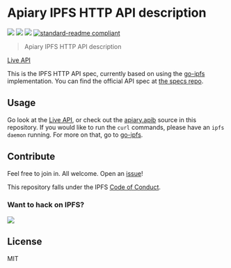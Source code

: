 # Apiary IPFS HTTP API description

[![](https://img.shields.io/badge/made%20by-Protocol%20Labs-blue.svg?style=flat-square)](http://ipn.io)
[![](https://img.shields.io/badge/project-IPFS-blue.svg?style=flat-square)](http://ipfs.io/)
[![](https://img.shields.io/badge/freenode-%23ipfs-blue.svg?style=flat-square)](http://webchat.freenode.net/?channels=%23ipfs)
[![standard-readme compliant](https://img.shields.io/badge/standard--readme-OK-green.svg?style=flat-square)](https://github.com/RichardLitt/standard-readme)

> Apiary IPFS HTTP API description

[Live API](http://docs.ipfs.apiary.io/#)

This is the IPFS HTTP API spec, currently based on using the [go-ipfs](https://github.com/ipfs/go-ipfs) implementation. You can find the official API spec at [the specs repo](https://github.com/ipfs/specs/tree/master/public-api).

## Usage

Go look at the [Live API](http://docs.ipfs.apiary.io/#), or check out the [apiary.apib](apiary.apib) source in this repository. If you would like to run the `curl` commands, please have an `ipfs daemon` running. For more on that, go to [go-ipfs](https://github.com/ipfs/go-ipfs).

## Contribute

Feel free to join in. All welcome. Open an [issue](https://github.com/ipfs/http-api-spec/issues)!

This repository falls under the IPFS [Code of Conduct](https://github.com/ipfs/community/blob/master/code-of-conduct.md).

### Want to hack on IPFS?

[![](https://cdn.rawgit.com/jbenet/contribute-ipfs-gif/master/img/contribute.gif)](https://github.com/ipfs/community/blob/master/contributing.md)

## License

MIT